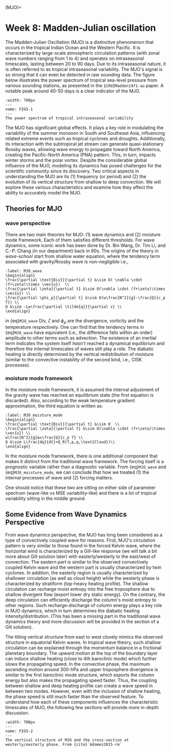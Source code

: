 (MJO)=
# Week 8: Madden-Julian oscillation


The Madden-Julian Oscillation (MJO) is a distinctive phenomenon that occurs in the tropical Indian Ocean and the Western Pacific. It is characterized by large-scale atmospheric circulation patterns (with zonal wave numbers ranging from 1 to 4) and operates on intraseasonal timescales, lasting between 20 to 90 days. Due to its intraseasonal nature, it is often referred to as tropical intraseasonal variability. The MJO's signal is so strong that it can even be detected in raw sounding data. The figure below illustrates the power spectrum of tropical sea-level pressure from various sounding stations, as presented in the {cite}`Madden1971-ao` paper. A notable peak around 40-50 days is a clear indicator of the MJO.


```{figure} ../tropical-dynamics-figures/MJO_power_spectrum.png
:width: 700px
---
name: FIG5-1
---
The power spectrum of tropical intraseasonal variability
```

The MJO has significant global effects. It plays a key role in modulating the variability of the summer monsoon in South and Southeast Asia, influencing related extreme events such as tropical cyclones and droughts. Additionally, its interaction with the subtropical jet stream can generate quasi-stationary Rossby waves, allowing wave energy to propagate toward North America, creating the Pacific-North America (PNA) pattern. This, in turn, impacts winter storms and the polar vortex. Despite the considerable global influence of the MJO, modeling its dynamics has posed challenges for the scientific community since its discovery. Two critical aspects in understanding the MJO are its (1) frequency (or period) and (2) the evolution of its vertical structure from shallow to deep convection. We will explore these various characteristics and examine how they affect the ability to accurately model the MJO.


## Theories for MJO
### wave perspective
There are two main theories for MJO: (1) wave dynamics and (2) moisture mode framework. Each of them satisfies different thresholds. For wave dynamics, some iconic work has been done by Dr. Bin Wang, Dr. Tim Li, and C.-P. Chang (in our department) back in 90s. The origins of the theory in _wave-school_ start from shallow water equation, where the tendency term associated with gravity/Rossby wave is non-negligible i.e., 

```{math}
:label: MJO_wave
\begin{align}
\frac{\partial \text{Div}}{\partial t} &\sim O( \nabla \cdot (f+\zeta)\times \vec{u})  \\
\frac{\partial \zeta}{\partial t} &\sim O(\nabla \cdot (f+\zeta)\times \vec{u}) \\
\frac{\partial \phi_p}{\partial t} &\sim O(w\frac{N^2}{g}-\frac{Q}{c_p T}) \\
Q &\sim -Lw\frac{\partial \tilde{q}}{\partial z} \\
\end{align}
```

in {eq}`MJO_wave` $\text{Div}$, $\zeta$ and $\phi_p$ are the divergence, vorticity and the temperature respectively. One can find that the tendency terms in {eq}`MJO_wave` have equivalent (i.e., the difference falls within an order) amplitude to other terms such as advection. The existence of an inertial term indicates the system itself _hasn't_ reached a dynamical equilibrium and therefore the internal timescales of waves still play a role. The diabatic heating is directly determined by the vertical redistribution of moisture (similar to the convective instability of the second kind, i.e., CISK processes).

### moisture mode framework
In the moisture mode framework, it is assumed the internal adjustment of the gravity wave has reached an equilibrium state (the first equation is discarded). Also, according to the weak temperature gradient approximation, the third equation is written as:    

```{math}
:label: MJO_moisture_mode
\begin{align}
\frac{\partial \text{Div}}{\partial t} &\sim 0  \\
\frac{\partial \zeta}{\partial t} &\sim O(\nabla \cdot (f+\zeta)\times \vec{u}) \\
w\frac{N^2}{g}&=\frac{Q}{c_p T} \\
Q &\sim L\frac{dq}{dt}+Q_R(T,p,q,\text{Cloud})\\
\end{align}
```

In the moisture mode framework, there is one additional component that makes it distinct from the traditional wave framework. The forcing itself is a prognostic variable rather than a diagnostic variable. From {eq}`MJO_wave` and {eq}`MJO_moisture_mode`, we can conclude that how we treated (1) the internal processes of wave and (2) forcing matters. 

One should notice that these two are sitting on either side of parameter spectrum (wave-like vs MSE variability-like) and there is a lot of tropical variability sitting in the middle ground.  


## Some Evidence from Wave Dynamics Perspective

From wave dynamics perspective, the MJO has long been considered as a type of convectively coupled wave for reasons. First, MJO's circulation pattern is very similar to those found in the forced Kelvin wave, where the horizontal wind is characterized by a Gill-like response (we will talk a bit more about Gill solution later) with easterly/westerly to the east/west of convection. The eastern part is similar to the observed convectively coupled Kelvin wave and the western part is usually characterized by twin cyclones. In addition, the easterly region is usually characterized by shallower circulation (as well as cloud height) while the westerly phase is characterized by stratiform (top-heavy heating profile). The shallow circulation can recharge moist entropy into the free troposphere due to shallow divergent flow (export lower dry static energy). On the contrary, the deep circulation can efficiently discharge the column's moist entropy to other regions. Such recharge-discharge of column energy plays a key role in MJO dynamics, which in turn determines the diabatic heating intensity/distribution. (This has been a missing part in the traditional wave dynamics theory and more discussion will be provided in the section of a Gill solution). 

The tilting vertical structure from east to west closely mimics the observed structure in equatorial Kelvin waves. In tropical wave theory, such shallow circulation can be explained through the momentum balance in a frictional planetary boundary. The upward motion at the top of the boundary layer can induce shallow heating (close to 4th baroclinic mode) which further slows the propagating speed. In the convective phase, the  maximum ascending motion around 300-hPa and upper troposphere divergence is similar to the first baroclinic mode structure, which exports the column energy but also makes the propagating speed faster. Thus, the coupling between shallow and deep heating profile can create a wave speed in between two modes. However, even with the inclusion of shallow heating, the phase speed is still much faster than the observed feature. To understand how each of these components influences the characteristic timescales of MJO, the following few sections will provide more in-depth discussion. 


```{figure} ../tropical-dynamics-figures/MJO_vertical_structure.png 
:width: 700px
---
name: FIG5-2
---
The vertical structure of MJO and the cross-section at westerly/easterly phase. From {cite}`Adames2015-rm`
```






```{bibliography}
```

